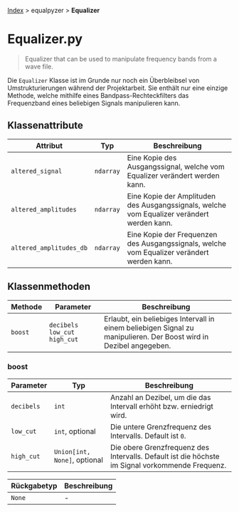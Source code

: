[Index](../../index.md) > equalpyzer > **Equalizer**

# Equalizer.py

> Equalizer that can be used to manipulate frequency bands from a wave file.

Die `Equalizer` Klasse ist im Grunde nur noch ein Überbleibsel von Umstrukturierungen während der Projektarbeit. Sie
enthält nur eine einzige Methode, welche mithilfe eines Bandpass-Rechteckfilters das Frequenzband eines beliebigen Signals
manipulieren kann.

## Klassenattribute

| Attribut | Typ | Beschreibung |
| ------ | ------ | ------ |
| `altered_signal` | `ndarray` | Eine Kopie des Ausgangssignal, welche vom Equalizer verändert werden kann. |
| `altered_amplitudes` | `ndarray` | Eine Kopie der Amplituden des Ausgangssignals, welche vom Equalizer verändert werden kann. |
| `altered_amplitudes_db` | `ndarray` | Eine Kopie der Frequenzen des Ausgangssignals, welche vom Equalizer verändert werden kann. |

## Klassenmethoden

| Methode | Parameter | Beschreibung |
| ------ | ------ | ------ |
| `boost` | `decibels` `low_cut` `high_cut` | Erlaubt, ein beliebiges Intervall in einem beliebigen Signal zu manipulieren. Der Boost wird in Dezibel angegeben. |

### boost

| Parameter | Typ | Beschreibung |
| ------ | ------ | ------ |
| `decibels` | `int` | Anzahl an Dezibel, um die das Intervall erhöht bzw. erniedrigt wird. |
| `low_cut` | `int`, optional | Die untere Grenzfrequenz des Intervalls. Default ist `0`. |
| `high_cut` | `Union[int, None]`, optional | Die obere Grenzfrequenz des Intervalls. Default ist die höchste im Signal vorkommende Frequenz. |

| Rückgabetyp | Beschreibung |
| ------ | ------ |
| `None` | - |
